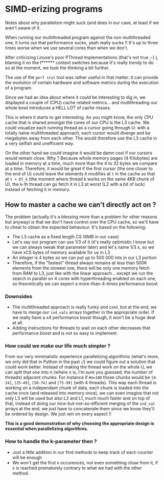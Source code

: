SIMD-erizing programs
=====================

Notes about why parallelism might suck (and does in our case, at least if we
aren't aware of it.

When running our multithreaded program against the non multithreaded one, it
turns out that performance sucks, yeah really sucks !! It's up to three times
worse when we use several cores than when we don't.

After criticizing Linuxe's poor PThread implementations (that's not true ;-) ),
blaming it on the f****** context switches because it's really trendy to do so
at the moment, we took the thinking a bit further.

The use of the `perf stat` tool was rather useful in that matter: it can
provide the evolution of certain hardware and software metrics during the
execution of a program.

Since we had an idea about where it could be interesting to dig in, we
displayed a couple of (CPU) cache related metrics... and mutlithreading our
whole bowl introduces a HELL LOT of cache misses.

This is where it starts to get interesting. As you might know, the only CPU
cache that is shared amongst the cores of our CPU is the L3 cache.
We could visualize each running thread as a cursor going through U: with a
totally naïve multithreaded approach, each cursor would diverge and be
megabytes away from each other. The would therefore use the L3 cache in a very
selfish and unefficient way.

On the other hand we could imagine it would be damn cool if our cursors would
remain close. Why ? Because whole memory pages (4 Kilobytes) are loaded in
memory at a time, much more than the 4 to 32 bytes we compare at a time.
Therefore, it would be great if the first cursor (the one closer to the end of
U) could leave the elements it modifies at `t` in the cache so that at `t +
DT_k` (the moment where thread k works on the same 4KB chunk of U), the k-th
thread can go fetch it in L3 at worst (L2 with a bit of luck) instead of
fetching it in memory.

How to master a cache we can't directly act on ?
------------------------------------------------

The problem (actually it's a blessing more than a problem for other reasons but
anyway) is that we don't have control over the CPU cache, so we'll have to
cheat to obtain the expected behaviour. It's based on the following:

* The L3 cache as a fixed length CS (6MB in our case)
* Let's say our program can use 1/3 of it (it's really optimistic I know but we
  can always tweak that parameter later) and let's name 1/3 x, so we have xCS
  bytes of memory available for us in L3
* An integer is 4 bytes so we can put up to 500 000 ints in our L3 portion
* Therefore, if the "fastest" thread always remains at less than 500K elements
  from the slowest one, there will be only one memory fetch from RAM to L3,
  just like with the linear approach... except we run the search in parallel on
  4 cores with hyperthreading enabled on each one, so theoretically we can
  expect a more-than-4-times performance boost

### Downsides

* The multithreaded approach is really funky and cool, but at the end, we have
  to merge our `ind_vals` arrays together in the appropriate order. If we
  really have a x4 performance boost though, it won't be a huge deal at all.
* Adding instructions for threads to wait on each other decreases that
  performance boost and is not so easy to implement.

### How could we make our life much simpler ?

From our very minimalistic experience parallelizing algorithms (what's more, we
only did that in Python in the past :/) we could figure out a solution that
could work better. Instead of making the thread work on the whole U, we can
split that one into n (where n is, I'm sure you guessed, the number of threads)
adjacent chunks. For instance if `#U=100` those chunks would be `[0-24]`,
`[25-49]`, `[50-74]` and `[75-99]` (with 4 threads). This way each thread is
working on a independant chunk of data, each chunk is loaded into the cache
once (and released into memory once), we can even imagine that not only L3 will
be used but also L2 and L1, much much faster and on top of that, instead of
doing our nice-but-not-so-efficient merging of the `ind_val` arrays at the end,
we just have to concatenate them since we know they'll be ordered by design. We
just win on every aspect !!

**This is a good demonstration of why choosing the appropriate design is
essential when parallelizing algorithms.**

### How to handle the k-parameter then ?

* Just a little addition in our find methods to keep track of each counter will
  be enough
* We won't get the first `k` occurences, not even something close from it, if
  `k` is reached prematurely contrary to what we had with the other method.
